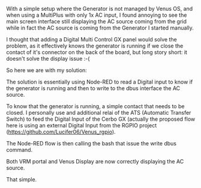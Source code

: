 With a simple setup where the Generator is not managed by Venus OS, and when using a MultiPlus with only 1x AC input, I found annoying to see the main screen interface still displaying the AC source coming from the grid while in fact the AC source is coming from the Generator I started manually.

I thought that adding a Digital Multi Control GX panel would solve the problem, as it effectively knows the generator is running if we close the contact of it's connector on the back of the board, but long story short: it doesn't solve the display issue :-(


So here we are with my solution:

The solution is essentially using Node-RED to read a Digital input to know if the generator is running and then to write to the dbus interface the AC source.

To know that the generator is running, a simple contact that needs to be closed. I personally use and additional relai of the ATS (Automatic Transfer Switch) to feed the Digital Input of the Cerbo GX (actually the proposed flow here is using an external Digital Input from the RGPIO project (https://github.com/Lucifer06/Venus_rgpio).

The Node-RED flow is then calling the bash that issue the write dbus command.

Both VRM portal and Venus Display are now correctly displaying the AC source.

That simple.
